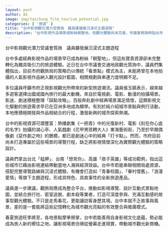 ```yaml
---
layout: post
author: AI
image: img/taichung_film_tourism_potential.jpg
categories: [ '旅遊' ]
title: "台中影視觀光潛力受質詢　議員建議推沉浸式主題遊程"
description: "台中影視作品場景成粉絲朝聖地，但觀光體驗尚未完善。市議會質詢時指出市府目前以傳統景點導覽為主，未有效結合在地影視資源。議員提案比照台北、台南等城市，串聯光復新村、湖心亭等經典場景，開發青春校園、懷舊眷村等主題遊程，並結合導覽、互動地圖、劇本殺等元素，打造深度故事型觀光新產品，讓旅人從螢幕走入真實場景，帶動台中新一波觀光熱潮。"
---
```

台中影視觀光潛力受議會質詢　議員籲發展沉浸式主題遊程

台中多處經典影視作品的場景早已成為粉絲「朝聖地」，但這些寶貴資源卻未完整轉化為獨具吸引力的旅遊體驗。近日在台中市議會交通地政觀光質詢中，議員們集體指出，目前市府觀旅局的策略仍以傳統「看景點」模式為主，未能將曾在本地拍攝的人氣影視作品納入觀光設計藍圖，相關規劃與串連力度明顯不足。

多位議員呼籲市府正視影視觀光所帶來的新型旅遊潮流。議員張玉嬿表示，越來越多遊客選擇出國或國內旅行的最大動機，來自於電視劇、電影、動漫的拍攝場景。影迷、劇迷積極整理「踩點攻略」，百般奔赴劇中經典場景滿足情懷，這類影視文化驅動的旅遊需求早已在亞洲多地成為顯學。有別於純介紹城市景點與例行活動，本地應積極開發與作品相結合的行程，激發新興的城市探索熱潮。

台中的影視資源可謂豐富：熱播劇集《一把青》中的光復新村、電影《刻在你心底的名字》拍攝的湖心亭、人氣戲劇《花甲男孩轉大人》東海藝術街，乃至於早期偶像劇《惡作劇之吻》的鵲橋，都已是劇迷心中的經典「打卡點」。然而，市府目前尚未打造專屬於這些場景的導覽行程，缺乏將影視情懷深化為實際觀光體驗的策略設計。

議員們拿出台北「艋舺」、台南「想見你」、高雄「痞子英雄」等成功範例，指出這些城市已藉由影視連結帶動當地人潮與經濟效益。台中市若能串聯相關局處資源，搭配完整導覽路線與沉浸式體驗，有機會打造如「青春校園」、「眷村懷舊」、「浪漫愛情」等旗下主題遊程，形成具特色、具故事性的全新旅遊產品。

議員進一步建議，觀旅局應成為整合平台，推動如影視導覽、設計互動式景點地圖，並結合旅行社、密室逃脫、劇本殺等業者，打造可深度參與、充滿互動感的故事型觀光體驗。不只是走馬看花，更能讓訪客身歷其境。台中本就不乏故事與風景，差的是一套能將這些記憶轉化為城市觀光亮點的有效整合與推廣模式。

春夏旅遊旺季將至，各地景點摩拳擦掌，台中若能善用自身影視文化底蘊，勢必能成為旅人新的嚮往之地，讓影視場景彷彿從螢幕走進現實，帶動城市觀光新商機。